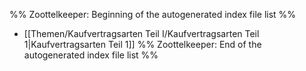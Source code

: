 %% Zoottelkeeper: Beginning of the autogenerated index file list  %%
-  [[Themen/Kaufvertragsarten Teil I/Kaufvertragsarten Teil 1|Kaufvertragsarten Teil 1]]
%% Zoottelkeeper: End of the autogenerated index file list  %%
